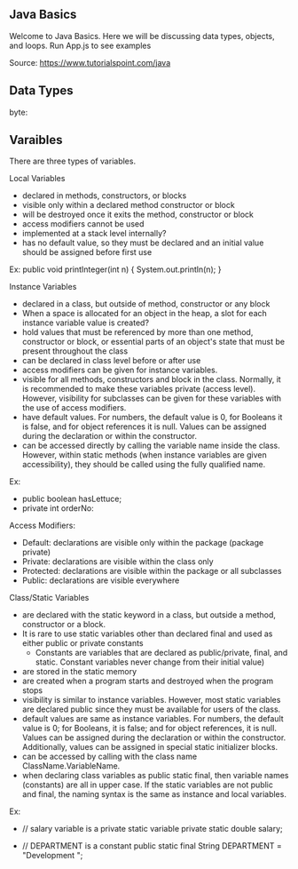## Java Basics

Welcome to Java Basics. Here we will be discussing data types, objects, and loops.
Run App.js to see examples

Source: https://www.tutorialspoint.com/java

## Data Types

byte:

## Varaibles

There are three types of variables.

Local Variables
- declared in methods, constructors, or blocks
- visible only within a declared method constructor or block
- will be destroyed once it exits the method, constructor or block
- access modifiers cannot be used 
- implemented at a stack level internally?
- has no default value, so they must be declared and an initial value should be assigned before first use

Ex: public void printInteger(int n) {
  System.out.println(n);
}

Instance Variables
- declared in a class, but outside of method, constructor or any block
- When a space is allocated for an object in the heap, a slot for each instance variable value is created?
- hold values that must be referenced by more than one method, constructor or block, or essential parts of an object's state that must be present throughout the class
- can be declared in class level before or after use
- access modifiers can be given for instance variables.
- visible for all methods, constructors and block in the class. Normally, it is recommended to make these variables private (access level). However, visibility for subclasses can be given for these variables with the use of access modifiers.
- have default values. For numbers, the default value is 0, for Booleans it is false, and for object references it is null. Values can be assigned during the declaration or within the constructor.
- can be accessed directly by calling the variable name inside the class. However, within static methods (when instance variables are given accessibility), they should be called using the fully qualified name.

Ex: 
- public boolean hasLettuce;
- private int orderNo:

Access Modifiers:
- Default:	declarations are visible only within the package (package private)
- Private:	declarations are visible within the class only
- Protected:	declarations are visible within the package or all subclasses
- Public:	declarations are visible everywhere


Class/Static Variables
- are declared with the static keyword in a class, but outside a method, constructor or a block.
- It is rare to use static variables other than declared final and used as either public or private constants
  - Constants are variables that are declared as public/private, final, and static. Constant variables never change from their initial value)
- are stored in the static memory
- are created when a program starts and destroyed when the program stops
- visibility is similar to instance variables. However, most static variables are declared public since they must be available for users of the class.
- default values are same as instance variables. For numbers, the default value is 0; for Booleans, it is false; and for object references, it is null. Values can be assigned during the declaration or within the constructor. Additionally, values can be assigned in special static initializer blocks.
- can be accessed by calling with the class name ClassName.VariableName.
- when declaring class variables as public static final, then variable names (constants) are all in upper case. If the static variables are not public and final, the naming syntax is the same as instance and local variables.

Ex:
- // salary  variable is a private static variable
   private static double salary;

-  // DEPARTMENT is a constant
   public static final String DEPARTMENT = "Development ";
